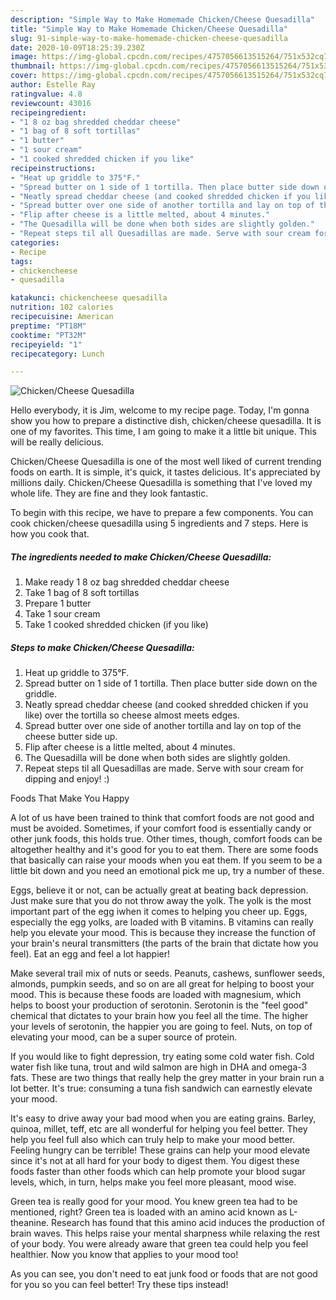 ```yaml
---
description: "Simple Way to Make Homemade Chicken/Cheese Quesadilla"
title: "Simple Way to Make Homemade Chicken/Cheese Quesadilla"
slug: 91-simple-way-to-make-homemade-chicken-cheese-quesadilla
date: 2020-10-09T18:25:39.230Z
image: https://img-global.cpcdn.com/recipes/4757056613515264/751x532cq70/chickencheese-quesadilla-recipe-main-photo.jpg
thumbnail: https://img-global.cpcdn.com/recipes/4757056613515264/751x532cq70/chickencheese-quesadilla-recipe-main-photo.jpg
cover: https://img-global.cpcdn.com/recipes/4757056613515264/751x532cq70/chickencheese-quesadilla-recipe-main-photo.jpg
author: Estelle Ray
ratingvalue: 4.8
reviewcount: 43016
recipeingredient:
- "1 8 oz bag shredded cheddar cheese"
- "1 bag of 8 soft tortillas"
- "1 butter"
- "1 sour cream"
- "1 cooked shredded chicken if you like"
recipeinstructions:
- "Heat up griddle to 375°F."
- "Spread butter on 1 side of 1 tortilla. Then place butter side down on the griddle."
- "Neatly spread cheddar cheese (and cooked shredded chicken if you like)  over the tortilla so cheese almost meets edges."
- "Spread butter over one side of another tortilla and lay on top of the cheese butter side up."
- "Flip after cheese is a little melted, about 4 minutes."
- "The Quesadilla will be done when both sides are slightly golden."
- "Repeat steps til all Quesadillas are made. Serve with sour cream for dipping and enjoy! :)"
categories:
- Recipe
tags:
- chickencheese
- quesadilla

katakunci: chickencheese quesadilla 
nutrition: 102 calories
recipecuisine: American
preptime: "PT18M"
cooktime: "PT32M"
recipeyield: "1"
recipecategory: Lunch

---
```



![Chicken/Cheese Quesadilla](https://img-global.cpcdn.com/recipes/4757056613515264/751x532cq70/chickencheese-quesadilla-recipe-main-photo.jpg)

Hello everybody, it is Jim, welcome to my recipe page. Today, I'm gonna show you how to prepare a distinctive dish, chicken/cheese quesadilla. It is one of my favorites. This time, I am going to make it a little bit unique. This will be really delicious.



Chicken/Cheese Quesadilla is one of the most well liked of current trending foods on earth. It is simple, it's quick, it tastes delicious. It's appreciated by millions daily. Chicken/Cheese Quesadilla is something that I've loved my whole life. They are fine and they look fantastic.


To begin with this recipe, we have to prepare a few components. You can cook chicken/cheese quesadilla using 5 ingredients and 7 steps. Here is how you cook that.

<!--inarticleads1-->

##### The ingredients needed to make Chicken/Cheese Quesadilla:

1. Make ready 1 8 oz bag shredded cheddar cheese
1. Take 1 bag of 8 soft tortillas
1. Prepare 1 butter
1. Take 1 sour cream
1. Take 1 cooked shredded chicken (if you like)




<!--inarticleads2-->

##### Steps to make Chicken/Cheese Quesadilla:

1. Heat up griddle to 375°F.
1. Spread butter on 1 side of 1 tortilla. Then place butter side down on the griddle.
1. Neatly spread cheddar cheese (and cooked shredded chicken if you like)  over the tortilla so cheese almost meets edges.
1. Spread butter over one side of another tortilla and lay on top of the cheese butter side up.
1. Flip after cheese is a little melted, about 4 minutes.
1. The Quesadilla will be done when both sides are slightly golden.
1. Repeat steps til all Quesadillas are made. Serve with sour cream for dipping and enjoy! :)




Foods That Make You Happy


A lot of us have been trained to think that comfort foods are not good and must be avoided. Sometimes, if your comfort food is essentially candy or other junk foods, this holds true. Other times, though, comfort foods can be altogether healthy and it's good for you to eat them. There are some foods that basically can raise your moods when you eat them. If you seem to be a little bit down and you need an emotional pick me up, try a number of these.

Eggs, believe it or not, can be actually great at beating back depression. Just make sure that you do not throw away the yolk. The yolk is the most important part of the egg iwhen it comes to helping you cheer up. Eggs, especially the egg yolks, are loaded with B vitamins. B vitamins can really help you elevate your mood. This is because they increase the function of your brain's neural transmitters (the parts of the brain that dictate how you feel). Eat an egg and feel a lot happier!

Make several trail mix of nuts or seeds. Peanuts, cashews, sunflower seeds, almonds, pumpkin seeds, and so on are all great for helping to boost your mood. This is because these foods are loaded with magnesium, which helps to boost your production of serotonin. Serotonin is the "feel good" chemical that dictates to your brain how you feel all the time. The higher your levels of serotonin, the happier you are going to feel. Nuts, on top of elevating your mood, can be a super source of protein.

If you would like to fight depression, try eating some cold water fish. Cold water fish like tuna, trout and wild salmon are high in DHA and omega-3 fats. These are two things that really help the grey matter in your brain run a lot better. It's true: consuming a tuna fish sandwich can earnestly elevate your mood. 

It's easy to drive away your bad mood when you are eating grains. Barley, quinoa, millet, teff, etc are all wonderful for helping you feel better. They help you feel full also which can truly help to make your mood better. Feeling hungry can be terrible! These grains can help your mood elevate since it's not at all hard for your body to digest them. You digest these foods faster than other foods which can help promote your blood sugar levels, which, in turn, helps make you feel more pleasant, mood wise.

Green tea is really good for your mood. You knew green tea had to be mentioned, right? Green tea is loaded with an amino acid known as L-theanine. Research has found that this amino acid induces the production of brain waves. This helps raise your mental sharpness while relaxing the rest of your body. You were already aware that green tea could help you feel healthier. Now you know that applies to your mood too!

As you can see, you don't need to eat junk food or foods that are not good for you so you can feel better! Try  these tips  instead!

